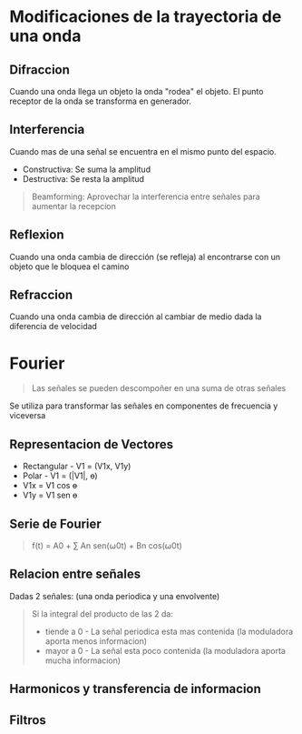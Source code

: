 # Modificaciones de la trayectoria de una onda

## Difraccion
Cuando una onda llega un objeto la onda "rodea" el objeto.
El punto receptor de la onda se transforma en generador.

## Interferencia
Cuando mas de una señal se encuentra en el mismo punto del espacio.

* Constructiva: Se suma la amplitud
* Destructiva: Se resta la amplitud

> Beamforming: Aprovechar la interferencia entre señales para aumentar la recepcion

## Reflexion
Cuando una onda cambia de dirección (se refleja) al encontrarse con un objeto que le bloquea el camino

## Refraccion
Cuando una onda cambia de dirección al cambiar de medio dada la diferencia de velocidad

# Fourier
> Las señales se pueden descompoñer en una suma de otras señales

Se utiliza para transformar las señales en componentes de frecuencia y viceversa

## Representacion de Vectores
* Rectangular  -  V1 = (V1x, V1y)
* Polar        -  V1 = (|V1|, ɵ)
* V1x = V1 cos ɵ
* V1y = V1 sen ɵ

## Serie de Fourier

> f(t) = A0 + ∑ An sen(⍵0t) + Bn cos(⍵0t)

## Relacion entre señales
Dadas 2 señales: (una onda periodica y una envolvente)
> Si la integral del producto de las 2 da:
> * tiende a 0 - La señal periodica esta mas contenida (la moduladora aporta menos informacion)
> * mayor a 0 - La señal esta poco contenida (la moduladora aporta mucha informacion)

## Harmonicos y transferencia de informacion

## Filtros
